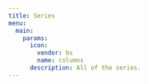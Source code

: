 ```yaml
---
title: Series
menu:
  main:
    params:
      icon:
        vendor: bs
        name: columns
      description: All of the series.
---
```


